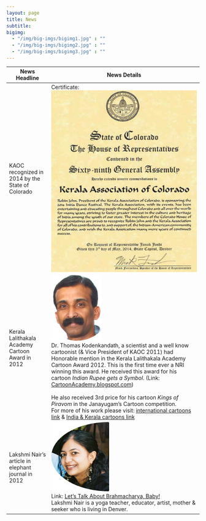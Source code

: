 ```yaml
---
layout: page
title: News
subtitle: 
bigimg:
  - "/img/big-imgs/bigimg1.jpg" : ""
  - "/img/big-imgs/bigimg2.jpg" : ""
  - "/img/big-imgs/bigimg3.jpg" : ""
---
```

| News Headline                                         | News Details	                                    |
|-------------------------------------------------------|---------------------------------------------------|
| KAOC recognized in 2014 by the State of Colorado      | Certificate: <br> ![pic](/img/co-recognition.jpg) |
| Kerala Lalithakala Academy Cartoon Award in 2012      | ![pic](/img/ThomasKodenkandath.jpg) <br> Dr. Thomas Kodenkandath, a scientist and a well know cartoonist (& Vice President of KAOC 2011) had Honorable mention in the Kerala Lalithakala Academy Cartoon Award 2012. This is the first time ever a NRI winning this award. He received this award for his cartoon _Indian Rupee gets a Symbol_. (Link: [CartoonAcademy.blogspot.com](http://cartoonacademy.blogspot.com)) <br><br> He also received 3rd price for his cartoon _Kings of Piravom_ in the Janayugam’s Cartoon competition.<br> For more of his work please visit: [international cartoons link](http://DrawnOpinions.blogspot.com)    &    [India & Kerala cartoons link](http://InnocentLines.blogspot.com/) |
| Lakshmi Nair’s article in elephant journal in 2012    | ![pic](/img/LakshmiNair.jpg) <br> Link: [Let’s Talk About Brahmacharya, Baby!](http://www.elephantjournal.com/2012/03/lets-talk-about-brahmacharya-a-little-more—lakshmi-nair/) <br> Lakshmi Nair is a yoga teacher, educator, artist, mother & seeker who is living in Denver. |
